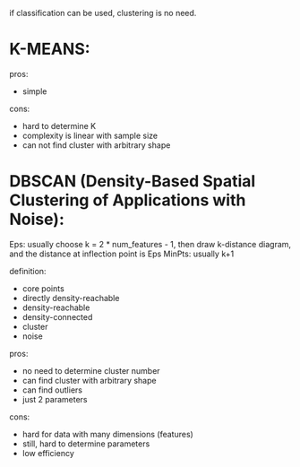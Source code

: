 if classification can be used, clustering is no need.

# K-MEANS:

pros:

- simple

cons:

- hard to determine K
- complexity is linear with sample size
- can not find cluster with arbitrary shape

# DBSCAN (Density-Based Spatial Clustering of Applications with Noise):

Eps: usually choose k = 2 * num_features - 1, then draw k-distance diagram, and the distance at inflection point is Eps
MinPts: usually k+1

definition:

- core points
- directly density-reachable
- density-reachable
- density-connected
- cluster
- noise

pros:

- no need to determine cluster number
- can find cluster with arbitrary shape
- can find outliers
- just 2 parameters

cons:

- hard for data with many dimensions (features)
- still, hard to determine parameters
- low efficiency

